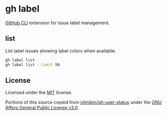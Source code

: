 # gh label

[GitHub CLI](https://github.com/cli/cli) extension for issue label management.

## list

List label issues showing label colors when available.

```bash
gh label list
gh label list --limit 50
```

## License

Licensed under the [MIT](LICENSE.txt) license.

Portions of this source copied from [vilmibm/gh-user-status](https://github.com/vilmibm/gh-user-status/tree/cead3abf46ffb5fd3c178a0ba6f2c69c3dbabf7e) under the [GNU Affero General Public License v3.0](https://github.com/vilmibm/gh-user-status/blob/cead3abf46ffb5fd3c178a0ba6f2c69c3dbabf7e/LICENSE).
